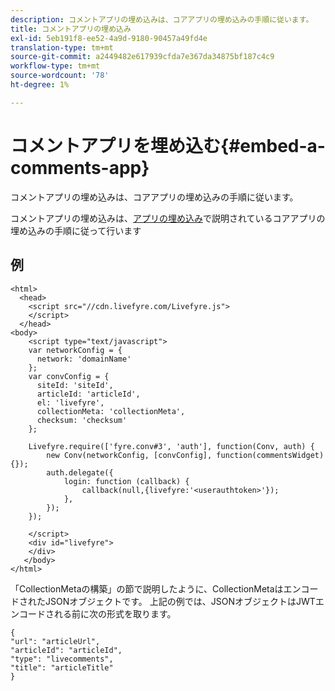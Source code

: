 ```yaml
---
description: コメントアプリの埋め込みは、コアアプリの埋め込みの手順に従います。
title: コメントアプリの埋め込み
exl-id: 5eb191f8-ee52-4a9d-9180-90457a49fd4e
translation-type: tm+mt
source-git-commit: a2449482e617939cfda7e367da34875bf187c4c9
workflow-type: tm+mt
source-wordcount: '78'
ht-degree: 1%

---
```


# コメントアプリを埋め込む{#embed-a-comments-app}

コメントアプリの埋め込みは、コアアプリの埋め込みの手順に従います。

コメントアプリの埋め込みは、[アプリの埋め込み](/help/implementation/c-getting-started/c-implementation-process/c-using-livefyre.js-to-create-customize-and-use-apps-on-your-site.md)で説明されているコアアプリの埋め込みの手順に従って行います

## 例

```
<html> 
  <head> 
    <script src="//cdn.livefyre.com/Livefyre.js"> 
    </script> 
  </head> 
<body> 
    <script type="text/javascript"> 
    var networkConfig = { 
      network: 'domainName' 
    }; 
    var convConfig = { 
      siteId: 'siteId', 
      articleId: 'articleId', 
      el: 'livefyre', 
      collectionMeta: 'collectionMeta', 
      checksum: 'checksum' 
    }; 
    
    Livefyre.require(['fyre.conv#3', 'auth'], function(Conv, auth) { 
        new Conv(networkConfig, [convConfig], function(commentsWidget) {}); 
        auth.delegate({ 
            login: function (callback) { 
                callback(null,{livefyre:'<userauthtoken>'}); 
            }, 
        }); 
    }); 
  
    </script> 
    <div id="livefyre"> 
    </div> 
   </body> 
</html>
```

「CollectionMetaの構築」の節で説明したように、CollectionMetaはエンコードされたJSONオブジェクトです。 上記の例では、JSONオブジェクトはJWTエンコードされる前に次の形式を取ります。

```
{ 
"url": "articleUrl",  
"articleId": "articleId",  
"type": "livecomments",  
"title": "articleTitle" 
}
```
